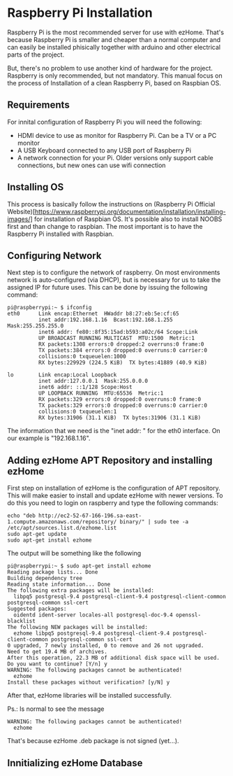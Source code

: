 # Raspberry Pi Installation
Raspberry Pi is the most recommended server for use with ezHome. That's because Raspberry Pi is smaller and cheaper than 
a normal computer and can easily be installed phisically together with arduino and other electrical parts of the project. 

But, there's no problem to use another kind of hardware for the project. Raspberry is only recommended, but not mandatory. 
This manual focus on the process of Installation of a clean Raspberry Pi, based on Raspbian OS. 

## Requirements
For innital configuration of Raspberry Pi you will need the following:
* HDMI device to use as monitor for Raspberry Pi. Can be a TV or a PC monitor
* A USB Keyboard connected to any USB port of Raspberry Pi
* A network connection for your Pi. Older versions only support cable connections, but new ones can use wifi connection 

## Installing OS
This process is basically follow the instructions on (Raspberry Pi Official Website)[https://www.raspberrypi.org/documentation/installation/installing-images/] 
for installation of Raspbian OS. It's possible also to install NOOBS first and than change to raspbian. The most important is to have
the Raspberry Pi installed with Raspbian.

## Configuring Network
Next step is to configure the network of raspberry. On most environments network is auto-configured (via DHCP), but is necessary
for us to take the assigned IP for future uses. This can be done by issuing the following command:

```
pi@raspberrypi:~ $ ifconfig
eth0      Link encap:Ethernet  HWaddr b8:27:eb:5e:cf:65  
          inet addr:192.168.1.16  Bcast:192.168.1.255  Mask:255.255.255.0
          inet6 addr: fe80::8f35:15ad:b593:a02c/64 Scope:Link
          UP BROADCAST RUNNING MULTICAST  MTU:1500  Metric:1
          RX packets:1308 errors:0 dropped:2 overruns:0 frame:0
          TX packets:384 errors:0 dropped:0 overruns:0 carrier:0
          collisions:0 txqueuelen:1000 
          RX bytes:229929 (224.5 KiB)  TX bytes:41889 (40.9 KiB)

lo        Link encap:Local Loopback  
          inet addr:127.0.0.1  Mask:255.0.0.0
          inet6 addr: ::1/128 Scope:Host
          UP LOOPBACK RUNNING  MTU:65536  Metric:1
          RX packets:329 errors:0 dropped:0 overruns:0 frame:0
          TX packets:329 errors:0 dropped:0 overruns:0 carrier:0
          collisions:0 txqueuelen:1 
          RX bytes:31906 (31.1 KiB)  TX bytes:31906 (31.1 KiB)

```

The information that we need is the "inet addr: " for the eth0 interface. On our example is "192.168.1.16".

## Adding ezHome APT Repository and installing ezHome
First step on installation of ezHome is the configuration of APT repository. This will make easier to install 
and update ezHome with newer versions. To do this you need to login on raspberry and type the following commands:
```
echo "deb http://ec2-52-67-166-196.sa-east-1.compute.amazonaws.com/repository/ binary/" | sudo tee -a /etc/apt/sources.list.d/ezhome.list
sudo apt-get update
sudo apt-get install ezhome 
```

The output will be something like the following

```
pi@raspberrypi:~ $ sudo apt-get install ezhome
Reading package lists... Done
Building dependency tree       
Reading state information... Done
The following extra packages will be installed:
  libpq5 postgresql-9.4 postgresql-client-9.4 postgresql-client-common postgresql-common ssl-cert
Suggested packages:
  oidentd ident-server locales-all postgresql-doc-9.4 openssl-blacklist
The following NEW packages will be installed:
  ezhome libpq5 postgresql-9.4 postgresql-client-9.4 postgresql-client-common postgresql-common ssl-cert
0 upgraded, 7 newly installed, 0 to remove and 26 not upgraded.
Need to get 19.4 MB of archives.
After this operation, 22.3 MB of additional disk space will be used.
Do you want to continue? [Y/n] y
WARNING: The following packages cannot be authenticated!
  ezhome
Install these packages without verification? [y/N] y
```
After that, ezHome libraries will be installed successfully.

Ps.: Is normal to see the message

```
WARNING: The following packages cannot be authenticated!
  ezhome
```

That's because ezHome .deb package is not signed (yet...). 

## Innitializing ezHome Database



